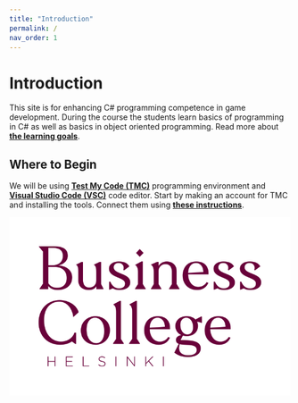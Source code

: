 ```yaml
---
title: "Introduction"
permalink: /
nav_order: 1
---
```


# Introduction

This site is for enhancing C# programming competence in game development. During the course the students learn basics of programming in C# as well as basics in object oriented programming. Read more about [**the learning goals**](part0).

## Where to Begin

We will be using [**Test My Code (TMC)**](https://tmc.mooc.fi/) programming environment and [**Visual Studio Code (VSC)**](https://code.visualstudio.com/) code editor. Start by making an account for TMC and installing the tools. Connect them using [**these instructions**](https://www.mooc.fi/fi/installation/vscode).

![Hello](/assets/images/BC-logo-viininpunainen-png.png)